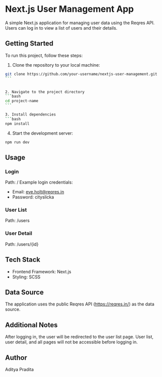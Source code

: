 # Next.js User Management App

A simple Next.js application for managing user data using the Reqres API. Users can log in to view a list of users and their details.

## Getting Started

To run this project, follow these steps:

1. Clone the repository to your local machine:

````bash
git clone https://github.com/your-username/nextjs-user-management.git
```


2. Navigate to the project directory
```bash
cd project-name
```

3. Install dependencies
```bash
npm install
````

4. Start the development server:

```bash
npm run dev
```

## Usage

### Login

Path: /
Example login credentials:

- Email: eve.holt@reqres.in
- Password: cityslicka

### User List

Path: /users

### User Detail

Path: /users/{id}

## Tech Stack

- Frontend Framework: Next.js
- Styling: SCSS

## Data Source

The application uses the public Reqres API (https://reqres.in/) as the data source.

## Additional Notes

After logging in, the user will be redirected to the user list page.
User list, user detail, and all pages will not be accessible before logging in.

## Author

Aditya Pradita

